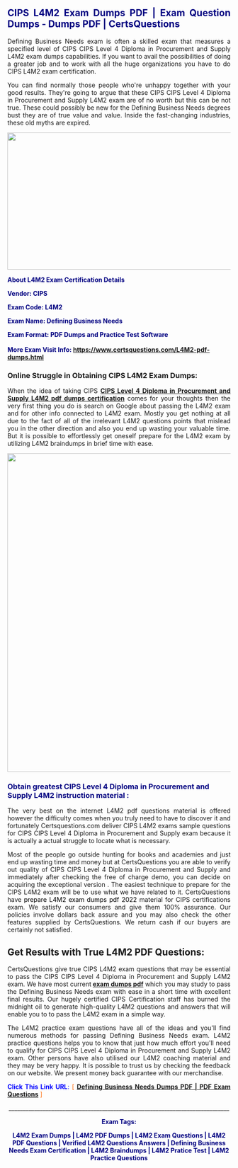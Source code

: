 <h2 style="text-align: justify;"><span style="color: #000080;">CIPS L4M2 Exam Dumps PDF | Exam Question Dumps - Dumps PDF | CertsQuestions</span></h2>
<p style="text-align: justify;">Defining Business Needs exam is often a skilled exam that measures a specified level of CIPS CIPS Level 4 Diploma in Procurement and Supply  L4M2 exam dumps capabilities. If you want to avail the possibilities of doing a greater job and to work with all the huge organizations you have to do CIPS L4M2 exam certification.</p>
<p style="text-align: justify;">You can find normally those people who're unhappy together with your good results. They're going to argue that these CIPS CIPS Level 4 Diploma in Procurement and Supply  L4M2 exam are of no worth but this can be not true. These could possibly be new for the Defining Business Needs degrees bust they are of true value and value. Inside the fast-changing industries, these old myths are expired.</p>
<p><img style="display: block; margin-left: auto; margin-right: auto;" src="https://i.imgur.com/eaP4ae9.png" width="840" height="310" /></p>
<p><span style="color: #000080;"><strong>About L4M2 Exam Certification Details</strong></span></p>
<p><span style="color: #000080;"><strong>Vendor: CIPS<br /></strong></span></p>
<p><span style="color: #000080;"><strong>Exam Code: L4M2</strong></span></p>
<p><span style="color: #000080;"><strong>Exam Name: Defining Business Needs</strong></span></p>
<p><span style="color: #000080;"><strong>Exam Format: PDF Dumps and Practice Test Software<br /><br />More Exam Visit Info: <span style="color: #ff6600;"><a href="https://www.certsquestions.com/L4M2-pdf-dumps.html">https://www.certsquestions.com/L4M2-pdf-dumps.html</a></span></strong></span></p>
<h3>Online Struggle in Obtaining CIPS L4M2 Exam Dumps:</h3>
<p style="text-align: justify;">When the idea of taking CIPS <a href="https://www.certsquestions.com/L4M2-pdf-dumps.html"><strong>CIPS Level 4 Diploma in Procurement and Supply  L4M2 pdf dumps certification</strong></a> comes for your thoughts then the very first thing you do is search on Google about passing the L4M2 exam and for other info connected to L4M2 exam. Mostly you get nothing at all due to the fact of all of the irrelevant L4M2 questions points that mislead you in the other direction and also you end up wasting your valuable time. But it is possible to effortlessly get oneself prepare for the L4M2 exam by utilizing L4M2 braindumps in brief time with ease.</p>
<p><a href="https://www.certsquestions.com/L4M2-pdf-dumps.html"><img style="display: block; margin-left: auto; margin-right: auto;" src="https://i.imgur.com/pxhoKQ2.png" width="720" /></a></p>
<h3><span style="color: #000080;">Obtain greatest CIPS Level 4 Diploma in Procurement and Supply  L4M2 instruction material :</span></h3>
<p style="text-align: justify;">The very best on the internet L4M2 pdf questions material is offered however the difficulty comes when you truly need to have to discover it and fortunately Certsquestions.com deliver CIPS L4M2 exams sample questions for CIPS CIPS Level 4 Diploma in Procurement and Supply  exam because it is actually a actual struggle to locate what is necessary.</p>
<p style="text-align: justify;">Most of the people go outside hunting for books and academies and just end up wasting time and money but at CertsQuestions you are able to verify out quality of CIPS CIPS Level 4 Diploma in Procurement and Supply  and immediately after checking the free of charge demo, you can decide on acquiring the exceptional version . The easiest technique to prepare for the CIPS L4M2 exam will be to use what we have related to it. CertsQuestions have <span style="color: #000000;">prepare L4M2 exam dumps pdf 2022</span> material for CIPS certifications exam. We satisfy our consumers and give them 100% assurance. Our policies involve dollars back assure and you may also check the other features supplied by CertsQuestions. We return cash if our buyers are certainly not satisfied.</p>
<h2>Get Results with True L4M2 PDF Questions:</h2>
<p style="text-align: justify;">CertsQuestions give true CIPS L4M2 exam questions that may be essential to pass the CIPS CIPS Level 4 Diploma in Procurement and Supply  L4M2 exam. We have most current<strong>&nbsp;<a href="https://www.certsquestions.com/">exam dumps pdf</a></strong>&nbsp;which you may study to pass the Defining Business Needs exam with ease in a short time with excellent final results. Our hugely certified CIPS Certification staff has burned the midnight oil to generate high-quality L4M2 questions and answers that will enable you to to pass the L4M2 exam in a simple way.</p>
<p style="text-align: justify;">The L4M2 practice exam questions have all of the ideas and you'll find numerous methods for passing Defining Business Needs exam. L4M2 practice questions helps you to know that just how much effort you'll need to qualify for CIPS CIPS Level 4 Diploma in Procurement and Supply  L4M2 exam. Other persons have also utilised our L4M2 coaching material and they may be very happy. It is possible to trust us by checking the feedback on our website. We present money back guarantee with our merchandise.</p>
<p style="text-align: justify;"><span style="color: #0000ff;"><strong>Click This Link URL</strong>:</span> <span style="color: #ff6600;">[ <strong><a href="https://www.certsquestions.com/cips-certification-certification.html">Defining Business Needs Dumps PDF | PDF Exam Questions</a></strong> ]</span></p>
<p style="text-align: center;">______________________________________________________________________________</p>
<p style="text-align: center;"><span style="color: #000080;"><strong>Exam Tags:</strong></span></p>
<p style="text-align: center;"><span style="color: #000080;"><strong>L4M2 Exam Dumps | L4M2 PDF Dumps | L4M2 Exam Questions | L4M2 PDF Questions | Verified L4M2 Questions Answers | Defining Business Needs Exam Certification | L4M2 Braindumps | L4M2 Pratice Test | L4M2 Practice Questions</strong></span></p>
